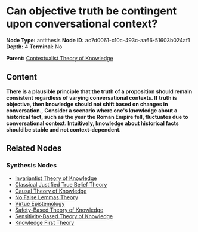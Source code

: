 # Can objective truth be contingent upon conversational context?

**Node Type:** antithesis
**Node ID:** ac7d0061-c10c-493c-aa66-51603b024af1
**Depth:** 4
**Terminal:** No

**Parent:** [Contextualist Theory of Knowledge](contextualist-theory-of-knowledge-synthesis-6f537de3-036a-4294-b009-149836120d65.md)

## Content

**There is a plausible principle that the truth of a proposition should remain consistent regardless of varying conversational contexts. If truth is objective, then knowledge should not shift based on changes in conversation.**, **Consider a scenario where one's knowledge about a historical fact, such as the year the Roman Empire fell, fluctuates due to conversational context. Intuitively, knowledge about historical facts should be stable and not context-dependent.**

## Related Nodes

### Synthesis Nodes

- [Invariantist Theory of Knowledge](invariantist-theory-of-knowledge-synthesis-9df32278-dc72-46c1-99fe-bfc5584deab6.md)
- [Classical Justified True Belief Theory](classical-justified-true-belief-theory-synthesis-a2ad3fa8-adbf-4556-b7a5-a2076f61e409.md)
- [Causal Theory of Knowledge](causal-theory-of-knowledge-synthesis-c25b6213-18d0-4b86-8c39-5fe5fea8d4aa.md)
- [No False Lemmas Theory](no-false-lemmas-theory-synthesis-4508d081-474d-47f1-b3ae-6fb70e5d0ab1.md)
- [Virtue Epistemology](virtue-epistemology-synthesis-1e0d5785-91ee-4a32-8397-ee1a889df8d7.md)
- [Safety-Based Theory of Knowledge](safety-based-theory-of-knowledge-synthesis-795f45ae-1c03-4bd8-9fff-4878676ad179.md)
- [Sensitivity-Based Theory of Knowledge](sensitivity-based-theory-of-knowledge-synthesis-5a317796-5014-46ae-84ed-e67d848bf40d.md)
- [Knowledge First Theory](knowledge-first-theory-synthesis-a36fe558-5cc1-42f9-9ccc-c6c4c50dc0ee.md)
